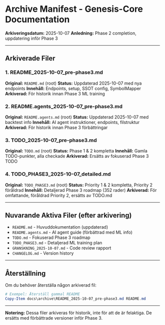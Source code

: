 # Archive Manifest - Genesis-Core Documentation

**Arkiveringsdatum:** 2025-10-07
**Anledning:** Phase 2 completion, uppdatering inför Phase 3

---

## Arkiverade Filer

### 1. README_2025-10-07_pre-phase3.md
**Original:** `README.md` (root)
**Status:** Uppdaterad 2025-10-07 med nya endpoints
**Innehåll:** Endpoints, setup, SSOT config, SymbolMapper
**Arkiverad:** För historik innan Phase 3 ML training

### 2. README.agents_2025-10-07_pre-phase3.md
**Original:** `README.agents.md` (root)
**Status:** Uppdaterad 2025-10-07 med backtest info
**Innehåll:** AI agent instruktioner, endpoints, filstruktur
**Arkiverad:** För historik innan Phase 3 förbättringar

### 3. TODO_2025-10-07_pre-phase3.md
**Original:** `TODO.md` (root)
**Status:** Phase 1 & 2 kompletta
**Innehåll:** Gamla TODO-punkter, alla checkade
**Arkiverad:** Ersätts av fokuserad Phase 3 TODO

### 4. TODO_PHASE3_2025-10-07_detailed.md
**Original:** `TODO_PHASE3.md` (root)
**Status:** Priority 1 & 2 kompletta, Priority 2 föråldrad
**Innehåll:** Detaljerad Phase 3 roadmap (352 rader)
**Arkiverad:** För omfattande, föråldrad Priority 2, ersätts av TODO.md

---

## Nuvarande Aktiva Filer (efter arkivering)

- `README.md` - Huvuddokumentation (uppdaterad)
- `README.agents.md` - AI agent guide (förbättrad med ML info)
- `TODO.md` - Fokuserad Phase 3 roadmap
- `TODO_PHASE3.md` - Detaljerad ML training plan
- `GRANSKNING_2025-10-07.md` - Code review rapport
- `CHANGELOG.md` - Version history

---

## Återställning

Om du behöver återställa någon arkiverad fil:

```powershell
# Exempel: Återställ gammal README
Copy-Item docs\archive\README_2025-10-07_pre-phase3.md README.md
```

---

**Notering:** Dessa filer arkiveras för historik, inte för att de är felaktiga. De ersätts med förbättrade versioner inför Phase 3.
